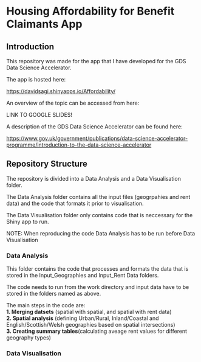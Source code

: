  # Housing Affordability for Benefit Claimants App

## Introduction

This repository was made for the app that I have developed for the GDS Data Science Accelerator.

The app is hosted here:

https://davidsagi.shinyapps.io/Affordability/

An overview of the topic can be accessed from here:

LINK TO GOOGLE SLIDES!

A description of the GDS Data Science Accelerator can be found here:

https://www.gov.uk/government/publications/data-science-accelerator-programme/introduction-to-the-data-science-accelerator

## Repository Structure

The repository is divided into a Data Analysis and a Data Visualisation folder.

The Data Analysis folder contains all the input files (geogrpahies and rent data) and the code that formats it prior to visualisation.

The Data Visualisation folder only contains code that is neccessary for the Shiny app to run.

NOTE: When reproducing the code Data Analysis has to be run before Data Visualisation

### Data Analysis

This folder contains the code that processes and formats the data that is stored in the
Input_Geographies and Input_Rent Data folders.

The code needs to run from the work directory and input data have to be stored in the folders named as above.

The main steps in the code are:  
__1. Merging datsets__ (spatial with spatial, and spatial with rent data)  
__2. Spatial analysis__ (defining Urban/Rural, Inland/Coastal and English/Scottish/Welsh geographies based on spatial intersections)  
__3. Creating summary tables__(calculating aveage rent values for different geography types)  

### Data Visualisation
